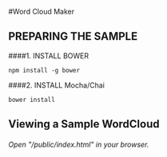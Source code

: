 #Word Cloud Maker 


## PREPARING THE SAMPLE

####1. INSTALL BOWER
```
npm install -g bower
```

####2. INSTALL Mocha/Chai

```
bower install
```

## Viewing a Sample WordCloud

###### Open "/public/index.html" in your browser.




